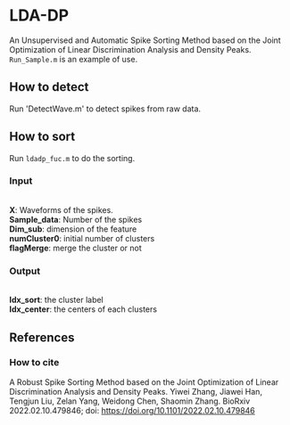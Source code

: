 # LDA-DP
An Unsupervised and Automatic Spike Sorting Method based on the Joint Optimization of Linear Discrimination Analysis and Density Peaks. `Run_Sample.m` is an example of  use.

## How to detect
Run 'DetectWave.m' to detect spikes from raw data.

## How to sort
Run `ldadp_fuc.m` to do the sorting.

### Input
  <br>**X**: Waveforms of the spikes.
  <br>**Sample_data**: Number of the spikes
  <br>**Dim_sub**: dimension of the feature
  <br>**numCluster0**: initial number of clusters
  <br>**flagMerge**: merge the cluster or not
  
### Output
  <br>**Idx_sort**: the cluster label
  <br>**Idx_center**: the centers of each clusters
  
 ## References
 ### How to cite
 A Robust Spike Sorting Method based on the Joint Optimization of Linear Discrimination Analysis and Density Peaks. Yiwei Zhang, Jiawei Han, Tengjun Liu, Zelan Yang, Weidong Chen, Shaomin Zhang. BioRxiv 2022.02.10.479846; doi: https://doi.org/10.1101/2022.02.10.479846
 
